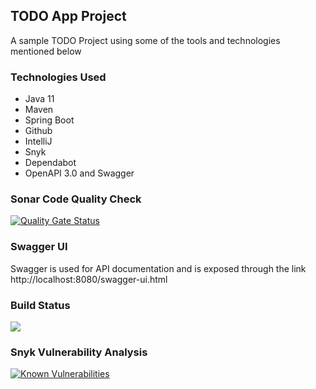 ## TODO App Project
A sample TODO Project using some of the tools and technologies mentioned below

### Technologies Used
* Java 11
* Maven
* Spring Boot
* Github
* IntelliJ
* Snyk
* Dependabot
* OpenAPI 3.0 and Swagger

### Sonar Code Quality Check
[![Quality Gate Status](https://sonarcloud.io/api/project_badges/measure?project=skirankumars31_TodoApp&metric=alert_status)](https://sonarcloud.io/dashboard?id=skirankumars31_TodoApp)

### Swagger UI
Swagger is used for API documentation and is exposed through the link http://localhost:8080/swagger-ui.html

### Build Status
![](https://github.com/skirankumars31/TodoApp/workflows/verifymaster/badge.svg)

### Snyk Vulnerability Analysis
[![Known Vulnerabilities](https://snyk.io/test/github/skirankumars31/TodoApp/badge.svg)](https://snyk.io/test/github/skirankumars31/TodoApp)
